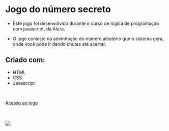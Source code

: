 # Jogo do número secreto

- Este jogo foi desenvolvido durante o curso de lógica de programação com javascript, da Alura.

- O jogo consiste na advinhação do número  aleatório que o sistema gera, onde você pode ir dando chutes até acertar.


## Criado com:

- HTML
- CSS
- Javascript

<br/>

[Acesso ao jogo](https://github.com/Debora-weslyane/jogo-numero-secreto.git)

<br/><br/>
<img src="./img/foto_readme.png">

